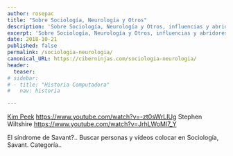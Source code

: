 ```yaml
---
author: rosepac
title: "Sobre Sociología, Neurología y Otros"
description: 'Sobre Sociología, Neurología y Otros, influencias y abridores de mente.'
excerpt: 'Sobre Sociología, Neurología y Otros, influencias y abridores de mente.'
date: 2018-10-21
published: false
permalink: /sociologia-neurologia/
canonical_URL: https://ciberninjas.com/sociologia-neurologia/
header:
  teaser: 
# sidebar:
# - title: "Historia Computadora"
#   nav: historia

---
```


[Kim Peek](https://es.wikipedia.org/wiki/Kim_Peek)
https://www.youtube.com/watch?v=-zt0sWrLIUg
Stephen Wiltshire https://www.youtube.com/watch?v=JrhLWoMl7_Y

El síndrome de Savant?.. Buscar personas y vídeos colocar en Sociología, Savant. Categoría..
